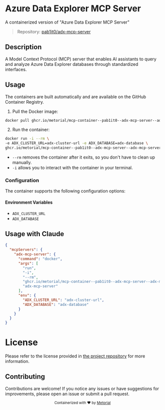 
# Azure Data Explorer MCP Server

A containerized version of "Azure Data Explorer MCP Server"

> Repository: [pab1it0/adx-mcp-server](https://github.com/pab1it0/adx-mcp-server)

## Description

A Model Context Protocol (MCP) server that enables AI assistants to query and analyze Azure Data Explorer databases through standardized interfaces.


## Usage

The containers are built automatically and are available on the GitHub Container Registry.

1. Pull the Docker image:

```bash
docker pull ghcr.io/metorial/mcp-container--pab1it0--adx-mcp-server--adx-mcp-server
```

2. Run the container:

```bash
docker run -i --rm \ 
-e ADX_CLUSTER_URL=adx-cluster-url -e ADX_DATABASE=adx-database \
ghcr.io/metorial/mcp-container--pab1it0--adx-mcp-server--adx-mcp-server  "adx-mcp-server"
```

- `--rm` removes the container after it exits, so you don't have to clean up manually.
- `-i` allows you to interact with the container in your terminal.



### Configuration

The container supports the following configuration options:




#### Environment Variables

- `ADX_CLUSTER_URL`
- `ADX_DATABASE`




## Usage with Claude

```json
{
  "mcpServers": {
    "adx-mcp-server": {
      "command": "docker",
      "args": [
        "run",
        "-i",
        "--rm",
        "ghcr.io/metorial/mcp-container--pab1it0--adx-mcp-server--adx-mcp-server",
        "adx-mcp-server"
      ],
      "env": {
        "ADX_CLUSTER_URL": "adx-cluster-url",
        "ADX_DATABASE": "adx-database"
      }
    }
  }
}
```

# License

Please refer to the license provided in [the project repository](https://github.com/pab1it0/adx-mcp-server) for more information.

## Contributing

Contributions are welcome! If you notice any issues or have suggestions for improvements, please open an issue or submit a pull request.

<div align="center">
  <sub>Containerized with ❤️ by <a href="https://metorial.com">Metorial</a></sub>
</div>
  